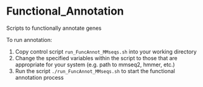 # Functional_Annotation
Scripts to functionally annotate genes

To run annotation:
1. Copy control script `run_FuncAnnot_MMseqs.sh` into your working directory
2. Change the specified variables within the script to those that are appropriate for your system (e.g. path to mmseq2, hmmer, etc.)
3. Run the script `./run_FuncAnnot_MMseqs.sh` to start the functional annotation process


